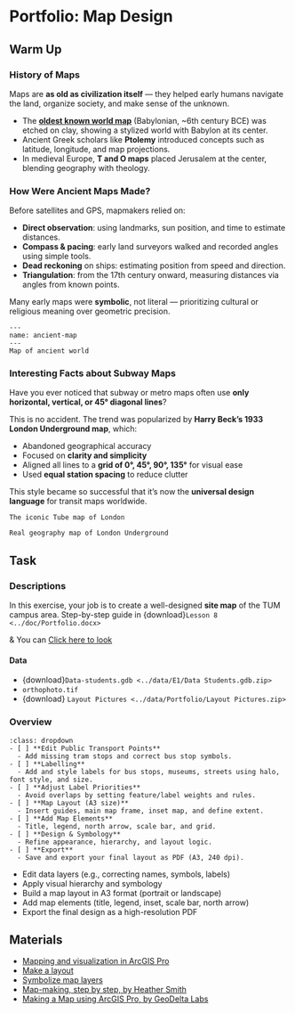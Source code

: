 # Portfolio: Map Design

## Warm Up

### History of Maps

Maps are **as old as civilization itself** — they helped early humans navigate the land, organize society, and make sense of the unknown.

- The **[oldest known world map](https://www.laphamsquarterly.org/roundtable/oldest-maps-world)** (Babylonian, ~6th century BCE) was etched on clay, showing a stylized world with Babylon at its center.
- Ancient Greek scholars like **Ptolemy** introduced concepts such as latitude, longitude, and map projections.
- In medieval Europe, **T and O maps** placed Jerusalem at the center, blending geography with theology.


### How Were Ancient Maps Made?

Before satellites and GPS, mapmakers relied on:

- **Direct observation**: using landmarks, sun position, and time to estimate distances.
- **Compass & pacing**: early land surveyors walked and recorded angles using simple tools.
- **Dead reckoning** on ships: estimating position from speed and direction.
- **Triangulation**: from the 17th century onward, measuring distances via angles from known points.

Many early maps were **symbolic**, not literal — prioritizing cultural or religious meaning over geometric precision.
```{figure} ../images/ex8/ancient_map.jpg
---
name: ancient-map
---
Map of ancient world
```

### Interesting Facts about Subway Maps

Have you ever noticed that subway or metro maps often use **only horizontal, vertical, or 45° diagonal lines**?

This is no accident. The trend was popularized by **Harry Beck’s 1933 London Underground map**, which:
- Abandoned geographical accuracy
- Focused on **clarity and simplicity**
- Aligned all lines to a **grid of 0°, 45°, 90°, 135°** for visual ease
- Used **equal station spacing** to reduce clutter

This style became so successful that it’s now the **universal design language** for transit maps worldwide.
```{figure} ../images/ex8/london_metro.png
The iconic Tube map of London
```
```{figure} ../images/ex8/real_london.jpg
Real geography map of London Underground
```


## Task
### Descriptions
In this exercise, your job is to create a well-designed **site map** of the TUM campus area. Step-by-step guide in {download}`Lesson 8 <../doc/Portfolio.docx>`

& You can [Click here to look](./lessons/portfolio.md)

#### Data
- {download}`Data-students.gdb <../data/E1/Data Students.gdb.zip>`
- `orthophoto.tif`
- {download} `Layout Pictures <../data/Portfolio/Layout Pictures.zip>`

### Overview
```{note}
:class: dropdown
- [ ] **Edit Public Transport Points**  
  - Add missing tram stops and correct bus stop symbols.  
- [ ] **Labelling**  
  - Add and style labels for bus stops, museums, streets using halo, font style, and size.  
- [ ] **Adjust Label Priorities**  
  - Avoid overlaps by setting feature/label weights and rules.  
- [ ] **Map Layout (A3 size)**  
  - Insert guides, main map frame, inset map, and define extent.  
- [ ] **Add Map Elements**  
  - Title, legend, north arrow, scale bar, and grid.  
- [ ] **Design & Symbology**  
  - Refine appearance, hierarchy, and layout logic.  
- [ ] **Export**  
  - Save and export your final layout as PDF (A3, 240 dpi).  
```
- Edit data layers (e.g., correcting names, symbols, labels)
- Apply visual hierarchy and symbology
- Build a map layout in A3 format (portrait or landscape)
- Add map elements (title, legend, inset, scale bar, north arrow)
- Export the final design as a high-resolution PDF


## Materials
- [Mapping and visualization in ArcGIS Pro](https://learn.arcgis.com/en/paths/mapping-and-visualization-in-arcgis-pro/)
- [Make a layout](https://pro.arcgis.com/en/pro-app/latest/get-started/add-maps-to-a-layout.htm)
- [Symbolize map layers](https://pro.arcgis.com/en/pro-app/latest/get-started/symbolize-your-data.htm)
- [Map-making, step by step, by Heather Smith](https://www.esri.com/arcgis-blog/products/mapping/mapping/map-making-step-by-step)
- [Making a Map using ArcGIS Pro, by GeoDelta Labs](https://www.youtube.com/watch?v=YqkxsTUbgks)
